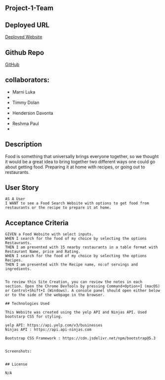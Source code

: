 ## Project-1-Team

## Deployed URL
<a href="https://timdolan14.github.io/Project-1-Team/">Deployed Website</a>

## Github Repo

<a href="https://github.com/timdolan14/Project-1-Team"> GitHub</a>



## collaborators:

<ul>
<li> Marni Luka <li>
<li> Timmy Dolan <li>
<li> Henderson Davonta <li>
<li> Reshma Paul <li>
</ul>

## Description 

Food is something that universally brings everyone together, so we thought it would be a great idea to bring together two different ways one could go about getting food. Preparing it at home with recipes, or going out to restaurants.

## User Story

```
AS A User
I WANT to see a Food Search Website with options to get food from restaurants or the recipe to prepare it at home.
```

## Acceptance Criteria

```
GIVEN a Food Website with select inputs.
WHEN I search for the food of my choice by selecting the options Restaurants.
THEN I am presented with 15 nearby restaurants in a table format with Restaurant Name, price and Rating.
WHEN I search for the food of my choice by selecting the options Recipes.
THEN I am presented with the Recipe name, no:of servings and ingredients.


To review this Site Creation, you can review the notes in each section. Open the Chrome DevTools by pressing Command+Option+I (macOS) or Control+Shift+I (Windows). A console panel should open either below or to the side of the webpage in the browser.

## Technologies Used

This Website was created using the yelp API and Ninjas API. Used bootstarp CSS for styling.

yelp API: https://api.yelp.com/v3/businesses
Ninjas API : https://api.api-ninjas.com

Bootstrap CSS Framework : https://cdn.jsdelivr.net/npm/bootstrap@5.3


Screenshots:


## License

N/A

